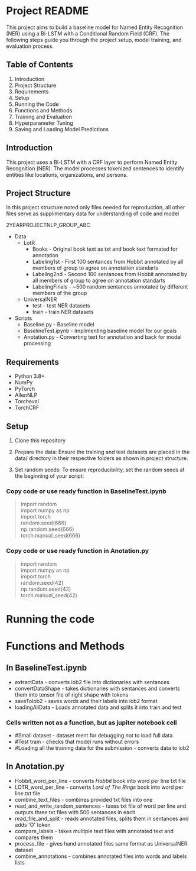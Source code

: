 # Project README

This project aims to build a baseline model for Named Entity Recognition (NER) using a Bi-LSTM with a Conditional Random Field (CRF). The following steps guide you through the project setup, model training, and evaluation process.

## Table of Contents
1. Introduction
2. Project Structure
3. Requirements
4. Setup
5. Running the Code
6. Functions and Methods
7. Training and Evaluation
8. Hyperparameter Tuning
9. Saving and Loading Model Predictions

## Introduction

This project uses a Bi-LSTM with a CRF layer to perform Named Entity Recognition (NER). The model processes tokenized sentences to identify entities like locations, organizations, and persons.

## Project Structure
In this project structure noted only files needed for reproduction, all other files serve as supplimentary data for understanding of code and model

2YEARPROJECTNLP_GROUP_ABC
* Data
    * LotR 
        * Books - Original book text as txt and book text formated for annotation
        * Labeling1st - First 100 sentances from Hobbit annotated by all members of group to agree on annotation standarts
        * Labeling2nd - Second 100 sentances from Hobbit annotated by all members of group to agree on annotation standarts
        * LabelingFinals - ~500 random sentances annotated by different members of the group
    * UniversalNER
        * test - test NER datasets
        * train - train NER datasets
* Scripts
    * Baseline.py - Baseline model
    * BaselineTest.ipynb - Implimenting baseline model for our goals 
    * Anotation.py - Converting text for annotation and back for model processing

## Requirements
* Python 3.8+
* NumPy
* PyTorch
* AllenNLP
* Torcheval
* TorchCRF

## Setup
1. Clone this repository

2. Prepare the data:
Ensure the training and test datasets are placed in the data/ directory in their respective folders as shown in project structure.

3. Set random seeds:
To ensure reproducibility, set the random seeds at the beginning of your script:
### Copy code or use ready function in BaselineTest.ipynb
>import random\
>import numpy as np\
>import torch\
>random.seed(666)\
>np.random.seed(666)\
>torch.manual_seed(666)
### Copy code or use ready function in Anotation.py
>import random\
>import numpy as np\
>import torch\
>random.seed(42)\
>np.random.seed(42)\
>torch.manual_seed(42)

# Running the code


# Functions and Methods 

## In BaselineTest.ipynb
* extractData - converts iob2 file into dictionaries with sentances 
* convertDataShape - takes dictionaries with sentances and converts them into tensor file of right shape with tokens
* saveToIob2 - saves words and their labels into iob2 format
* loadingAllData - Loads annotated data and splits it into train and test
###     Cells written not as a function, but as jupiter notebook cell
* #Small dataset - dataset ment for debugging not to load full data
* #Test train - checks that model runs without errors
* #Loading all the training data for the submission - converts data to iob2 

## In Anotation.py
* Hobbit_word_per_line - converts *Hobbit* book into word per line txt file
* LOTR_word_per_line - converts *Lord of The Rings* book into word per line txt file
* combine_text_files - combines provided txt files into one
* read_and_write_random_sentences - taxes txt file of word per line and outputs three txt files with 500 sentances in each
* read_file_and_split - reads annotated files, splits them in sentances and adds 'O' token
* compare_labels - takes multiple text files with annotated text and compares them
* process_file - gives hand annotated files same format as UniversalNER dataset
* combine_annotations - combines annotated files into words and labels lists